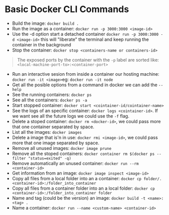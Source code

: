 # Basic Docker CLI Commands

* Build the image: `docker build .`
* Run the image as a container: `docker run -p 3000:3000 <image-id>`
* Use the -d option start a detached container `docker run -p 3000:3000 -d <image-id>` this will "liberate" the terminal and keep running the container in the background
* Stop the container: `docker stop <containers-name or containers-id>`

> The exposed ports by the container with the `-p` label are sorted like: `<local-machine-port-to>:<container-port>`
 
* Run an interactive sesion from inside a container our hosting machine: `docker run -it <image>`eg: `docker run -it node` 
* Get all the posible options from a command in docker we can add the `--help`
* See the running containers: `docker ps`
* See all the containers: `docker ps -a`
* Start stopped container: `docker start <cointainer-id/cointainer-name>`
* See the logs of an specific container: `docker logs <cointainer-id>`. If we want see all the future logs we could use the `-f` flag.
* Delete a stoped container: `docker rm <docker-id>`, we could pass more that one container separated by space.
* List all the images: `docker images`
* Delete a image that is'n in use: `docker rmi <image-id>`, we could pass more that one image separated by space.
* Remove all unused images: `docker image prune` 
* Remove all the stoped containers: `docker container rm $(docker ps --filter "status=exited" -q)` 
* Remove automatically an unused container: `docker run --rm <container-id>`
* Get information from an image: `docker image inspect <image-id>`
* Copy all files from a local folder into an a container: `docker cp folder/. <container-id>:/folder_into_container`
* Copy all files from a container folder into an a local folder: `docker cp <container-id>:/folder_into_container folder`
* Name and tag (could be the version) an image: `docker build -t <name>:<tag> .`
* Name a container: `docker run --name <custom-name> <container-id>`